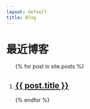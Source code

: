 ```yaml
---
layout: default
title: Blog
---
```


<h1>最近博客</h1>

<ol>
  {% for post in site.posts %}
    <li>
      <h2><a href="{{ post.url }}">{{ post.title }}</a></h2>
      <!-- {{ post.excerpt }} -->
    </li>
  {% endfor %}
</ol>
